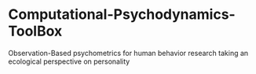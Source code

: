 # Computational-Psychodynamics-ToolBox
Observation-Based psychometrics for human behavior research taking an ecological perspective on personality
